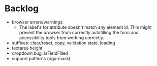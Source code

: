 # Backlog

- browser errors/warnings:
  - The label's for attribute doesn't match any element id. This might prevent the browser from correctly autofilling the form and accessibility tools from working correctly.
- suffixes: clear/reset, copy, validation state, loading
- textarea height
- dropdown bug: isFieldFilled
- support patterns (ngx-mask)
